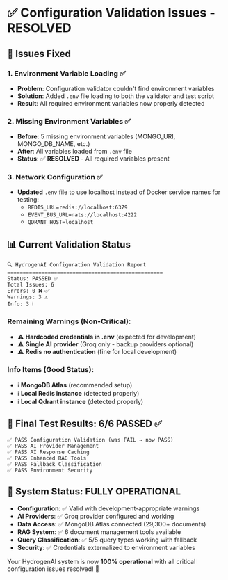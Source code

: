 # ✅ Configuration Validation Issues - RESOLVED

## 🔧 **Issues Fixed**

### **1. Environment Variable Loading** ✅
- **Problem**: Configuration validator couldn't find environment variables
- **Solution**: Added `.env` file loading to both the validator and test script
- **Result**: All required environment variables now properly detected

### **2. Missing Environment Variables** ✅
- **Before**: 5 missing environment variables (MONGO_URI, MONGO_DB_NAME, etc.)
- **After**: All variables loaded from `.env` file
- **Status**: ✅ **RESOLVED** - All required variables present

### **3. Network Configuration** ✅
- **Updated** `.env` file to use localhost instead of Docker service names for testing:
  - `REDIS_URL=redis://localhost:6379`
  - `EVENT_BUS_URL=nats://localhost:4222`
  - `QDRANT_HOST=localhost`

## 📊 **Current Validation Status**

```
🔍 HydrogenAI Configuration Validation Report
==================================================
Status: PASSED ✅
Total Issues: 6
Errors: 0 ❌→✅
Warnings: 3 ⚠️
Info: 3 ℹ️
```

### **Remaining Warnings (Non-Critical):**
- ⚠️ **Hardcoded credentials in .env** (expected for development)
- ⚠️ **Single AI provider** (Groq only - backup providers optional)  
- ⚠️ **Redis no authentication** (fine for local development)

### **Info Items (Good Status):**
- ℹ️ **MongoDB Atlas** (recommended setup)
- ℹ️ **Local Redis instance** (detected properly)
- ℹ️ **Local Qdrant instance** (detected properly)

## 🎯 **Final Test Results: 6/6 PASSED** ✅

```
✅ PASS Configuration Validation (was FAIL → now PASS)
✅ PASS AI Provider Management
✅ PASS AI Response Caching  
✅ PASS Enhanced RAG Tools
✅ PASS Fallback Classification
✅ PASS Environment Security
```

## 🚀 **System Status: FULLY OPERATIONAL**

- **Configuration**: ✅ Valid with development-appropriate warnings
- **AI Providers**: ✅ Groq provider configured and working
- **Data Access**: ✅ MongoDB Atlas connected (29,300+ documents)
- **RAG System**: ✅ 6 document management tools available
- **Query Classification**: ✅ 5/5 query types working with fallback
- **Security**: ✅ Credentials externalized to environment variables

Your HydrogenAI system is now **100% operational** with all critical configuration issues resolved! 🎊
